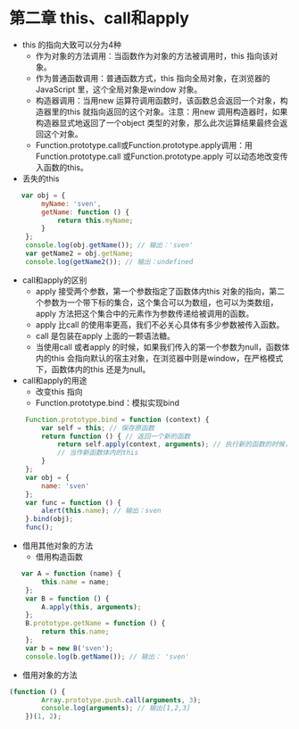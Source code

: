 # 第二章 this、call和apply
- this 的指向大致可以分为4种
   * 作为对象的方法调用：当函数作为对象的方法被调用时，this 指向该对象。
   * 作为普通函数调用：普通函数方式，this 指向全局对象，在浏览器的JavaScript 里，这个全局对象是window 对象。
   * 构造器调用：当用new 运算符调用函数时，该函数总会返回一个对象，构造器里的this 就指向返回的这个对象。注意：用new 调用构造器时，如果构造器显式地返回了一个object 类型的对象，那么此次运算结果最终会返回这个对象。
   * Function.prototype.call或Function.prototype.apply调用：用Function.prototype.call 或Function.prototype.apply 可以动态地改变传入函数的this。
- 丢失的this
```javascript
   var obj = {
        myName: 'sven',
        getName: function () {
            return this.myName;
        }
    };
    console.log(obj.getName()); // 输出：'sven'
    var getName2 = obj.getName;
    console.log(getName2()); // 输出：undefined
```
- call和apply的区别
   * apply 接受两个参数，第一个参数指定了函数体内this 对象的指向，第二个参数为一个带下标的集合，这个集合可以为数组，也可以为类数组，apply 方法把这个集合中的元素作为参数传递给被调用的函数。
   * apply 比call 的使用率更高，我们不必关心具体有多少参数被传入函数。
   * call 是包装在apply 上面的一颗语法糖。
   * 当使用call 或者apply 的时候，如果我们传入的第一个参数为null，函数体内的this 会指向默认的宿主对象，在浏览器中则是window，在严格模式下，函数体内的this 还是为null。
- call和apply的用途
   * 改变this 指向
   * Function.prototype.bind：模拟实现bind
```javascript
    Function.prototype.bind = function (context) {
        var self = this; // 保存原函数
        return function () { // 返回一个新的函数
            return self.apply(context, arguments); // 执行新的函数的时候，会把之前传入的context
            // 当作新函数体内的this
        }
    };
    var obj = {
        name: 'sven'
    };
    var func = function () {
        alert(this.name); // 输出：sven
    }.bind(obj);
    func();
```
- 借用其他对象的方法
   * 借用构造函数
```javascript
   var A = function (name) {
        this.name = name;
    };
    var B = function () {
        A.apply(this, arguments);
    };
    B.prototype.getName = function () {
        return this.name;
    };
    var b = new B('sven');
    console.log(b.getName()); // 输出： 'sven'
```
   * 借用对象的方法
```javascript
(function () {
        Array.prototype.push.call(arguments, 3);
        console.log(arguments); // 输出[1,2,3]
    })(1, 2);
```